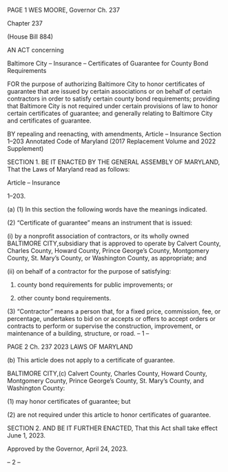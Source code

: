 PAGE 1
WES MOORE, Governor Ch. 237

Chapter 237

(House Bill 884)

AN ACT concerning

Baltimore City – Insurance – Certificates of Guarantee for County Bond
Requirements

FOR the purpose of authorizing Baltimore City to honor certificates of guarantee that are
issued by certain associations or on behalf of certain contractors in order to satisfy
certain county bond requirements; providing that Baltimore City is not required
under certain provisions of law to honor certain certificates of guarantee; and
generally relating to Baltimore City and certificates of guarantee.

BY repealing and reenacting, with amendments,
Article – Insurance
Section 1–203
Annotated Code of Maryland
(2017 Replacement Volume and 2022 Supplement)

SECTION 1. BE IT ENACTED BY THE GENERAL ASSEMBLY OF MARYLAND,
That the Laws of Maryland read as follows:

Article – Insurance

1–203.

(a) (1) In this section the following words have the meanings indicated.

(2) “Certificate of guarantee” means an instrument that is issued:

(i) by a nonprofit association of contractors, or its wholly owned
BALTIMORE CITY,subsidiary that is approved to operate by Calvert County, Charles
County, Howard County, Prince George’s County, Montgomery County, St. Mary’s County,
or Washington County, as appropriate; and

(ii) on behalf of a contractor for the purpose of satisfying:

1. county bond requirements for public improvements; or

2. other county bond requirements.

(3) “Contractor” means a person that, for a fixed price, commission, fee, or
percentage, undertakes to bid on or accepts or offers to accept orders or contracts to perform
or supervise the construction, improvement, or maintenance of a building, structure, or
road.
– 1 –

PAGE 2
Ch. 237 2023 LAWS OF MARYLAND

(b) This article does not apply to a certificate of guarantee.

BALTIMORE CITY,(c) Calvert County, Charles County, Howard County,
Montgomery County, Prince George’s County, St. Mary’s County, and Washington County:

(1) may honor certificates of guarantee; but

(2) are not required under this article to honor certificates of guarantee.

SECTION 2. AND BE IT FURTHER ENACTED, That this Act shall take effect June
1, 2023.

Approved by the Governor, April 24, 2023.

– 2 –